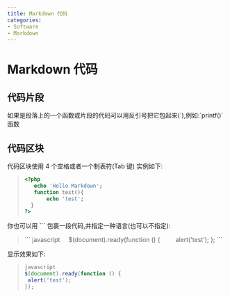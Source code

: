 ```yaml
---
title: Markdown 代码
categories:
- Software
- Markdown
---
```

# Markdown 代码

## 代码片段

如果是段落上的一个函数或片段的代码可以用反引号把它包起来(\`),例如:\`printf()\` 函数

## 代码区块

代码区块使用 4 个空格或者一个制表符(Tab 键)
实例如下:

>```php
><?php
>    echo 'Hello Markdown';
>    function test(){
>        echo 'test';
>   }
>?>
>```

你也可以用 ``` 包裹一段代码,并指定一种语言(也可以不指定):
> \`\`\`
javascript
&nbsp;&nbsp;&nbsp;&nbsp;$(document).ready(function () {
&nbsp;&nbsp;&nbsp;&nbsp;&nbsp;&nbsp;&nbsp;&nbsp;alert('test');
};
\`\`\`

显示效果如下:
>```js
>javascript
>$(document).ready(function () {
>  alert('test');
>});
>```
>
>